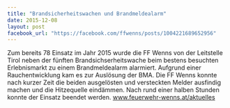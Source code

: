 ```yaml
---
title: "Brandsicherheitswachen und Brandmeldealarm"
date: 2015-12-08
layout: post
facebook_url: "https://facebook.com/ffwenns/posts/1004221689652956"
---
```


Zum bereits 78 Einsatz im Jahr 2015 wurde die FF Wenns von der Leitstelle Tirol neben der fünften Brandsichserheitswache beim bestens besuchten Erlebnismarkt zu einem Brandmeldealarm alarmiert. Aufgrund einer Rauchentwicklung kam es zur Auslösung der BMA. Die FF Wenns konnte nach kurzer Zeit die beiden ausgelösten und versteckten Melder ausfindig machen und die Hitzequelle eindämmen. Nach rund einer halben Stunden konnte der Einsatz beendet werden. www.feuerwehr-wenns.at/aktuelles